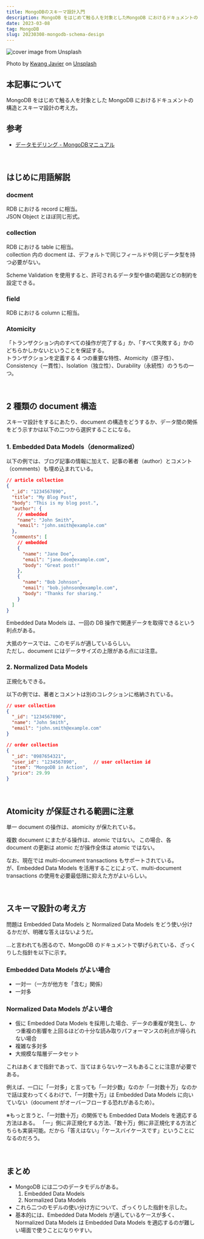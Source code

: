 ```yaml
---
title: MongoDBのスキーマ設計入門
description: MongoDB をはじめて触る人を対象としたMongoDB におけるドキュメントの構造とスキーマ設計の考え方。
date: 2023-03-08
tag: MongoDB
slug: 20230308-mongodb-schema-design
---
```


![cover image from Unsplash](/assets/blog/20230308-mongodb-schema-design/cover.webp)

Photo by [Kwang Javier](https://unsplash.com/photos/qcRMfoIWxRo) on [Unsplash](https://unsplash.com/)

## 本記事について

MongoDB をはじめて触る人を対象とした MongoDB におけるドキュメントの構造とスキーマ設計の考え方。

## 参考

- [データモデリング - MongoDBマニュアル](https://docs.mongodb.com/manual/core/data-modeling-introduction/)

&nbsp;

## はじめに用語解説

### docment

RDB における record に相当。  
JSON Object とほぼ同じ形式。

### collection

RDB における table に相当。  
collection 内の docment は、デフォルトで同じフィールドや同じデータ型を持つ必要がない。

Scheme Validation を使用すると、許可されるデータ型や値の範囲などの制約を設定できる。

### field

RDB における column に相当。

### Atomicity

「トランザクション内のすべての操作が完了する」か、「すべて失敗する」かのどちらかしかないということを保証する。  
トランザクションを定義する 4 つの重要な特性、Atomicity（原子性）、Consistency（一貫性）、Isolation（独立性）、Durability（永続性）のうちの一つ。

&nbsp;

## 2 種類の document 構造

スキーマ設計をするにあたり、document の構造をどうするか、データ間の関係をどう示すかは以下の二つから選択することになる。

### 1. Embedded Data Models（denormalized）

以下の例では、ブログ記事の情報に加えて、記事の著者（author）とコメント（comments）も埋め込まれている。

```json
// article collection
{
  "_id": "1234567890",
  "title": "My Blog Post",
  "body": "This is my blog post.",
  "author": {
    // embedded
    "name": "John Smith",
    "email": "john.smith@example.com"
  },
  "comments": [
    // embedded
    {
      "name": "Jane Doe",
      "email": "jane.doe@example.com",
      "body": "Great post!"
    },
    {
      "name": "Bob Johnson",
      "email": "bob.johnson@example.com",
      "body": "Thanks for sharing."
    }
  ]
}
```

Embedded Data Models は、一回の DB 操作で関連データを取得できるという利点がある。

大抵のケースでは、このモデルが適しているらしい。  
ただし、document にはデータサイズの上限がある点には注意。

### 2. Normalized Data Models

正規化もできる。

以下の例では、著者とコメントは別のコレクションに格納されている。

```json
// user collection
{
  "_id": "1234567890",
  "name": "John Smith",
  "email": "john.smith@example.com"
}

// order collection
{
  "_id": "0987654321",
  "user_id": "1234567890",      // user collection id
  "item": "MongoDB in Action",
  "price": 29.99
}
```

&nbsp;

## Atomicity が保証される範囲に注意

単一 document の操作は、atomicity が保たれている。

複数 document にまたがる操作は、atomic ではない。
この場合、各 document の更新は atomic だが操作全体は atomic ではない。

なお、現在では multi-document transactions もサポートされている。  
が、Embedded Data Models を活用することによって、multi-document transactions の使用を必要最低限に抑えた方がよいらしい。

&nbsp;

## スキーマ設計の考え方

問題は Embedded Data Models と Normalized Data Models をどう使い分けるかだが、明確な答えはないようだ。

...と言われても困るので、MongoDB のドキュメントで挙げられている、ざっくりした指針を以下に示す。

### Embedded Data Models がよい場合

- 一対一（一方が他方を「含む」関係）
- 一対多

### Normalized Data Models がよい場合

- 仮に Embedded Data Models を採用した場合、データの重複が発生し、かつ重複の影響を上回るほどの十分な読み取りパフォーマンスの利点が得られない場合
- 複雑な多対多
- 大規模な階層データセット

これはあくまで指針であって、当てはまらないケースもあることに注意が必要である。

例えば、一口に「一対多」と言っても「一対少数」なのか「一対数十万」なのかで話は変わってくるわけで、「一対数十万」は Embedded Data Models に向いていない（document がオーバーフローする恐れがあるため）。

※もっと言うと、「一対数十万」の関係でも Embedded Data Models を適応する方法はある。 「一」側に非正規化する方法、「数十万」側に非正規化する方法どちらも実装可能。だから「答えはない」「ケースバイケースです」ということになるのだろう。

&nbsp;

## まとめ

- MongoDB には二つのデータモデルがある。
  1. Embedded Data Models
  2. Normalized Data Models
- これら二つのモデルの使い分け方について、ざっくりした指針を示した。
- 基本的には、Embedded Data Models が適しているケースが多く、Normalized Data Models は Embedded Data Models を適応するのが難しい場面で使うことになりやすい。
